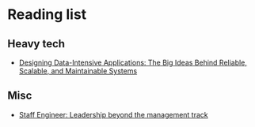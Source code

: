 # Reading list

## Heavy tech

- [Designing Data-Intensive Applications: The Big Ideas Behind Reliable, Scalable, and Maintainable Systems](https://www.amazon.de/-/en/Martin-Kleppmann/dp/1449373321/)

## Misc

- [Staff Engineer: Leadership beyond the management track](https://staffeng.com/book)
